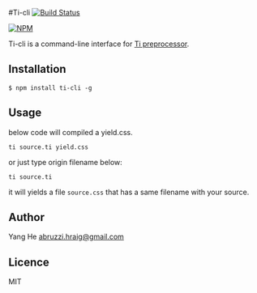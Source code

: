 #Ti-cli
[![Build Status](https://travis-ci.org/abruzzihraig/Ti-cli.svg?branch=v0.1.0)](https://travis-ci.org/abruzzihraig/Ti-cli)  

[![NPM](https://nodei.co/npm/ti-cli.png)](https://npmjs.org/package/ti-cli)

Ti-cli is a command-line interface for [Ti preprocessor](https://github.com/abruzzihraig/Ti).

## Installation
```
$ npm install ti-cli -g
```

## Usage
below code will compiled a yield.css.  
```
ti source.ti yield.css
```
or just type origin filename below:  
```
ti source.ti
```
it will yields a file `source.css` that has a same filename with your source.

## Author
Yang He [abruzzi.hraig@gmail.com](http://mailto:abruzzi.hraig@gmail.com)

## Licence
MIT
